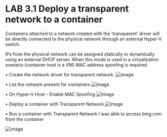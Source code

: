 # LAB 3.1 Deploy a transparent network to a container


Containers attached to a network created with the 'transparent' driver will be directly connected to 
the physical network through an external Hyper-V switch. 

IPs from the physical network can be assigned statically or dynamically using an external DHCP server. 
When this mode is used in a virtualization scenario (container host is a VM) MAC address spoofing is 
required.

• Create the network driver for transparent network.
![image](https://user-images.githubusercontent.com/71546848/220200464-ff8a4aba-9376-49a0-bdfe-7888e2fac9ab.png)

• List the network present for containers
![image](https://user-images.githubusercontent.com/71546848/220200487-05aeece2-5134-44a4-b3a0-5fe807bfcc13.png)

• On Hyper-V Host – Enable MAC Spoofing
![image](https://user-images.githubusercontent.com/71546848/220200499-f649eb06-c20e-4297-862f-e3f9a150645f.png)

• Deploy a container with Transparent Network
![image](https://user-images.githubusercontent.com/71546848/220200523-aaa7a24b-8952-459d-9e50-b1877cad67f9.png)

• Run a container with Transparent Network
I was able to access bing.com from the container

![image](https://user-images.githubusercontent.com/71546848/220200548-05780570-b451-4358-928c-69c6b4cd5b9c.png)
